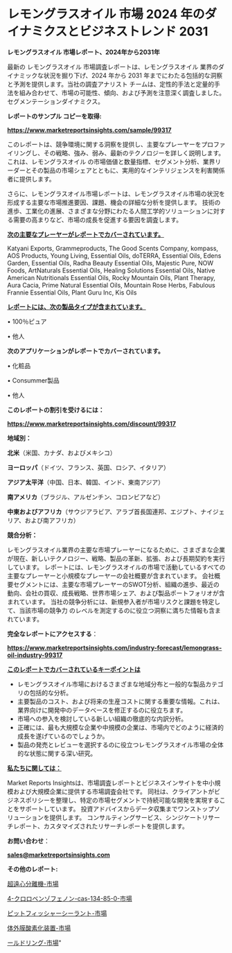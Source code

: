 # レモングラスオイル 市場 2024 年のダイナミクスとビジネストレンド 2031

<strong>レモングラスオイル 市場レポート、2024年から2031年</strong>

最新の レモングラスオイル 市場調査レポートは、レモングラスオイル 業界のダイナミックな状況を掘り下げ、2024 年から 2031 年までにわたる包括的な洞察と予測を提供します。当社の調査アナリスト チームは、定性的手法と定量的手法を組み合わせて、市場の可能性、傾向、および予測を注意深く調査しました。 セグメンテーションダイナミクス。



<strong>レポートのサンプル コピーを取得:</strong> <a href=https://www.marketreportsinsights.com/sample/99317>

<strong><u>https://www.marketreportsinsights.com/sample/99317</u></strong></a>

このレポートは、競争環境に関する洞察を提供し、主要なプレーヤーをプロファイリングし、その戦略、強み、弱み、最新のテクノロジーを詳しく説明します。 これは、レモングラスオイル の市場価値と数量指標、セグメント分析、業界リーダーとその製品の市場シェアとともに、実用的なインテリジェンスを利害関係者に提供します。

さらに、レモングラスオイル市場レポートは、レモングラスオイル市場の状況を形成する主要な市場推進要因、課題、機会の詳細な分析を提供します。 技術の進歩、工業化の進展、さまざまな分野にわたる人間工学的ソリューションに対する需要の高まりなど、市場の成長を促進する要因を調査します。



<strong><u>次の主要なプレーヤーがレポートでカバーされています。</u></strong>

Katyani Exports, Grammeproducts, The Good Scents Company, kompass, AOS Products, Young Living, Essential Oils, doTERRA, Essential Oils, Edens Garden, Essential Oils, Radha Beauty Essential Oils, Majestic Pure, NOW Foods, ArtNaturals Essential Oils, Healing Solutions Essential Oils, Native American Nutritionals Essential Oils, Rocky Mountain Oils, Plant Therapy, Aura Cacia, Prime Natural Essential Oils, Mountain Rose Herbs, Fabulous Frannie Essential Oils, Plant Guru Inc, Kis Oils



<strong><u><b>レポートには、次の製品タイプが含まれています。</b></u></strong>

• 100％ピュア

• 他人



<strong><b>次のアプリケーションがレポートでカバーされています。</b></strong>

• 化粧品

• Consummer製品

• 他人



<strong><b>このレポートの割引を受けるには：</b></strong><a href=https://www.marketreportsinsights.com/discount/99317>

<strong><u>https://www.marketreportsinsights.com/discount/99317</u></strong></a>



<strong>地域別：</strong>



<strong>北米</strong>（米国、カナダ、およびメキシコ）



<strong>ヨーロッパ</strong>（ドイツ、フランス、英国、ロシア、イタリア）



<strong>アジア太平洋</strong>（中国、日本、韓国、インド、東南アジア）



<strong>南アメリカ</strong>（ブラジル、アルゼンチン、コロンビアなど）



<strong>中東およびアフリカ</strong>（サウジアラビア、アラブ首長国連邦、エジプト、ナイジェリア、および南アフリカ）



<strong>競合分析：</strong>

レモングラスオイル業界の主要な市場プレーヤーになるために、さまざまな企業が現在、新しいテクノロジー、戦略、製品の革新、拡張、および長期契約を実行しています。 レポートには、レモングラスオイルの市場で活動しているすべての主要なプレーヤーと小規模なプレーヤーの会社概要が含まれています。 会社概要セグメントには、主要な市場プレーヤーのSWOT分析、組織の進歩、最近の動向、会社の買収、成長戦略、世界市場シェア、および製品ポートフォリオが含まれています。 当社の競争分析には、新規参入者が市場リスクと課題を特定して、当該市場の競争力 のレベルを測定するのに役立つ洞察に満ちた情報も含まれています。



<strong>完全なレポートにアクセスする</strong>：

<a href=https://www.marketreportsinsights.com/industry-forecast/lemongrass-oil-industry-99317>

<strong><u>https://www.marketreportsinsights.com/industry-forecast/lemongrass-oil-industry-99317</u></strong></a>



<strong><u><b>このレポートでカバーされているキーポイントは</b></u></strong>
<ul>
  <li>レモングラスオイル市場におけるさまざまな地域分布と一般的な製品カテゴリの包括的な分析。</li>
  <li>主要製品のコスト、および将来の生産コストに関する重要な情報。これは、業界向けに開発中のデータベースを修正するのに役立ちます。</li>
  <li>市場への参入を検討している新しい組織の徹底的な内訳分析。</li>
  <li>正確には、最も大規模な企業や中規模の企業は、市場内でどのように経済的成長を遂げているのでしょうか。</li>
  <li>製品の発売とレビューを選択するのに役立つレモングラスオイル市場の全体的な状態に関する深い研究。</li>
</ul>


<strong><u><b>私たちに関しては：</b></u></strong>

Market Reports Insightsは、市場調査レポートとビジネスインサイトを中小規模および大規模企業に提供する市場調査会社です。 同社は、クライアントがビジネスポリシーを整理し、特定の市場セグメントで持続可能な開発を実現することをサポートしています。 投資アドバイスからデータ収集までワンストップソリューションを提供します。 コンサルティングサービス、シンジケートリサーチレポート、カスタマイズされたリサーチレポートを提供します。



<strong><b>お問い合わせ</b></strong>：

<a href=mailto:sales@marketreportsinsights.com>

<strong><u>sales@marketreportsinsights.com</u></strong></a>



<strong>その他のレポート:</strong>

<a href=https://www.linkedin.com/pulse/超遠心分離機-市場-2023-最新の-cagr-および成長分析-2030-trend-titans-360-analysis-hnaef/>超遠心分離機-市場</a>

<a href=https://www.linkedin.com/pulse/4-クロロベンゾフェノン-cas-134-85-0-市場-2023-競争分析と事業成長-rkwhf/>4-クロロベンゾフェノン-cas-134-85-0-市場</a>

<a href=https://www.linkedin.com/pulse/ピットフィッシャーシーラント-市場-2023-swot-分析と最新イノベーション-2030-pr-news-hub-otxjf/>ピットフィッシャーシーラント-市場</a>

<a href=https://www.linkedin.com/pulse/体外膜酸素化装置-市場-2030-年までの需要に焦点を当てた-2023-hofnf/>体外膜酸素化装置-市場</a>

<a href=https://www.linkedin.com/pulse/ールドリング-市場-2023-総合分析と事業成長戦略-2030-analytics-achievers-24-analysis-ncrlf/>ールドリング-市場</a>"
